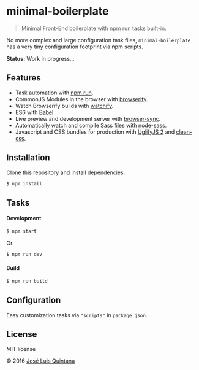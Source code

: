 # minimal-boilerplate

> Minimal Front-End boilerplate with npm run tasks built-in.

No more complex and large configuration task files, `minimal-boilerplate` has a very tiny configuration footprint via npm scripts.

**Status:** Work in progress...

## Features

- Task automation with [npm run](http://substack.net/task_automation_with_npm_run).
- CommonJS Modules in the browser with [browserify](http://browserify.org/).
- Watch Browserify builds with [watchify](https://github.com/substack/watchify).
- ES6 with [Babel](http://babeljs.io/).
- Live preview and development server with [browser-sync](https://browsersync.io/).
- Automatically watch and compile Sass files with [node-sass](https://github.com/sass/node-sass).
- Javascript and CSS bundles for production with [UglifyJS 2](https://github.com/mishoo/UglifyJS2) and [clean-css](https://github.com/jakubpawlowicz/clean-css).

## Installation
Clone this repository and install dependencies.

```sh
$ npm install
```

## Tasks

#### Development

```sh
$ npm start
```

Or

```sh
$ npm run dev
```

#### Build

```sh
$ npm run build
```

## Configuration

Easy customization tasks via `"scripts"` in `package.json`.

## License
MIT license

© 2016 [José Luis Quintana](http://git.io/joseluisq)
